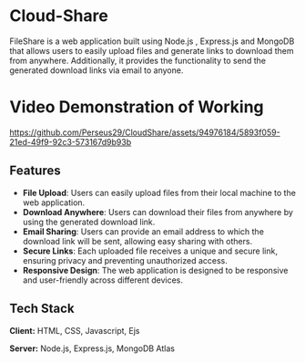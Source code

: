 # Cloud-Share
FileShare is a web application built using Node.js , Express.js and MongoDB that allows users to easily upload files and generate links to download them from anywhere. Additionally, it provides the functionality to send the generated download links via email to anyone.

# Video Demonstration of Working

https://github.com/Perseus29/CloudShare/assets/94976184/5893f059-21ed-49f9-92c3-573167d9b93b

## Features
- **File Upload**: Users can easily upload files from their local machine to the web application.
- **Download Anywhere**: Users can download their files from anywhere by using the generated download link.
- **Email Sharing**: Users can provide an email address to which the download link will be sent, allowing easy sharing with others.
- **Secure Links**: Each uploaded file receives a unique and secure link, ensuring privacy and preventing unauthorized access.
- **Responsive Design**: The web application is designed to be responsive and user-friendly across different devices.

## Tech Stack

**Client:** HTML, CSS, Javascript, Ejs

**Server:** Node.js, Express.js, MongoDB Atlas